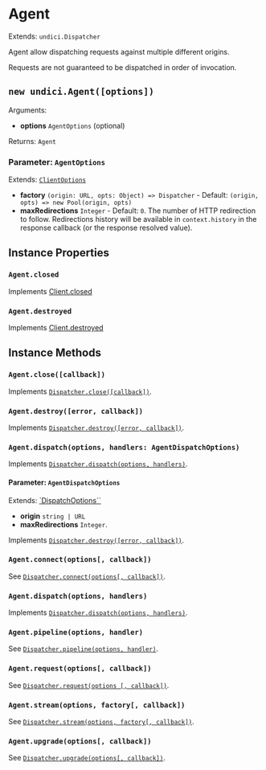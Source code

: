 # Agent

Extends: `undici.Dispatcher`

Agent allow dispatching requests against multiple different origins.

Requests are not guaranteed to be dispatched in order of invocation.

## `new undici.Agent([options])`

Arguments:

* **options** `AgentOptions` (optional)

Returns: `Agent`

### Parameter: `AgentOptions`

Extends: [`ClientOptions`](docs/api/Pool.md#parameter-pooloptions)

* **factory** `(origin: URL, opts: Object) => Dispatcher` - Default: `(origin, opts) => new Pool(origin, opts)` 
* **maxRedirections** `Integer` - Default: `0`. The number of HTTP redirection to follow. Redirections history will be available in `context.history` in the response callback (or the response resolved value).

## Instance Properties

### `Agent.closed`

Implements [Client.closed](docs/api/Client.md#clientclosed)

### `Agent.destroyed`

Implements [Client.destroyed](docs/api/Client.md#clientdestroyed)

## Instance Methods

### `Agent.close([callback])`

Implements [`Dispatcher.close([callback])`](docs/api/Dispatcher.md#clientclose-callback-).

### `Agent.destroy([error, callback])`

Implements [`Dispatcher.destroy([error, callback])`](docs/api/Dispatcher.md#dispatcher-callback-).

### `Agent.dispatch(options, handlers: AgentDispatchOptions)`

Implements [`Dispatcher.dispatch(options, handlers)`](docs/api/Dispatcher.md#clientdispatchoptions-handlers).

#### Parameter: `AgentDispatchOptions`

Extends: [`DispatchOptions``](docs/api/Dispatcher.md#parameter-dispatchoptions)

* **origin** `string | URL`
* **maxRedirections** `Integer`.

Implements [`Dispatcher.destroy([error, callback])`](docs/api/Dispatcher.md#dispatcher-callback-).

### `Agent.connect(options[, callback])`

See [`Dispatcher.connect(options[, callback])`](docs/api/Dispatcher.md#clientconnectoptions--callback).

### `Agent.dispatch(options, handlers)`

Implements [`Dispatcher.dispatch(options, handlers)`](docs/api/Dispatcher.md#clientdispatchoptions-handlers).

### `Agent.pipeline(options, handler)`

See [`Dispatcher.pipeline(options, handler)`](docs/api/Dispatcher.md#clientpipelineoptions-handler).

### `Agent.request(options[, callback])`

See [`Dispatcher.request(options [, callback])`](docs/api/Dispatcher.md#clientrequestoptions--callback).

### `Agent.stream(options, factory[, callback])`

See [`Dispatcher.stream(options, factory[, callback])`](docs/api/Dispatcher.md#clientstreamoptions-factory--callback).

### `Agent.upgrade(options[, callback])`

See [`Dispatcher.upgrade(options[, callback])`](docs/api/Dispatcher.md#clientupgradeoptions-callback).
